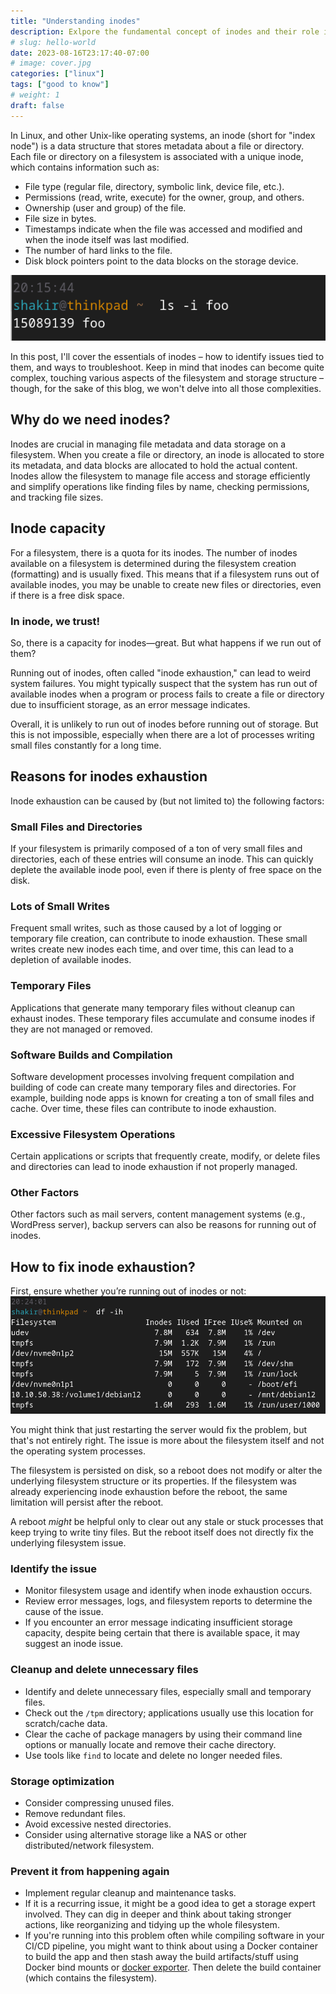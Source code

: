 ```yaml
---
title: "Understanding inodes"
description: Exlpore the fundamental concept of inodes and their role in file system management
# slug: hello-world
date: 2023-08-16T23:17:40-07:00
# image: cover.jpg
categories: ["linux"]
tags: ["good to know"]
# weight: 1
draft: false
---
```


In Linux, and other Unix-like operating systems, an inode (short for "index node") is a data structure that stores metadata about a file or directory. Each file or directory on a filesystem is associated with a unique inode, which contains information such as:

- File type (regular file, directory, symbolic link, device file, etc.).
- Permissions (read, write, execute) for the owner, group, and others.
- Ownership (user and group) of the file.
- File size in bytes.
- Timestamps indicate when the file was accessed and modified and when the inode itself was last modified.
- The number of hard links to the file.
- Disk block pointers point to the data blocks on the storage device.

!["Example: inode of an Empty File"](example.png)

In this post, I'll cover the essentials of inodes – how to identify issues tied to them, and ways to troubleshoot. Keep in mind that inodes can become quite complex, touching various aspects of the filesystem and storage structure – though, for the sake of this blog, we won't delve into all those complexities.

## Why do we need inodes?

Inodes are crucial in managing file metadata and data storage on a filesystem. When you create a file or directory, an inode is allocated to store its metadata, and data blocks are allocated to hold the actual content. Inodes allow the filesystem to manage file access and storage efficiently and simplify operations like finding files by name, checking permissions, and tracking file sizes.

## Inode capacity

For a filesystem, there is a quota for its inodes. The number of inodes available on a filesystem is determined during the filesystem creation (formatting) and is usually fixed. This means that if a filesystem runs out of available inodes, you may be unable to create new files or directories, even if there is a free disk space.

### In inode, we trust! 

So, there is a capacity for inodes—great. But what happens if we run out of them?

Running out of inodes, often called "inode exhaustion," can lead to weird system failures. You might typically suspect that the system has run out of available inodes when a program or process fails to create a file or directory due to insufficient storage, as an error message indicates.

Overall, it is unlikely to run out of inodes before running out of storage. But this is not impossible, especially when there are a lot of processes writing small files constantly for a long time.

## Reasons for inodes exhaustion

Inode exhaustion can be caused by (but not limited to) the following factors:

### Small Files and Directories

If your filesystem is primarily composed of a ton of very small files and directories, each of these entries will consume an inode. This can quickly deplete the available inode pool, even if there is plenty of free space on the disk.

### Lots of Small Writes

Frequent small writes, such as those caused by a lot of logging or temporary file creation, can contribute to inode exhaustion. These small writes create new inodes each time, and over time, this can lead to a depletion of available inodes.

### Temporary Files

Applications that generate many temporary files without cleanup can exhaust inodes. These temporary files accumulate and consume inodes if they are not managed or removed.

### Software Builds and Compilation

Software development processes involving frequent compilation and building of code can create many temporary files and directories. For example, building node apps is known for creating a ton of small files and cache. Over time, these files can contribute to inode exhaustion.

### Excessive Filesystem Operations

Certain applications or scripts that frequently create, modify, or delete files and directories can lead to inode exhaustion if not properly managed.

### Other Factors

Other factors such as mail servers, content management systems (e.g., WordPress server), backup servers can also be reasons for running out of inodes.

## How to fix inode exhaustion?

First, ensure whether you’re running out of inodes or not:
!["Check available inodes"](check_available_inodes.png)

You might think that just restarting the server would fix the problem, but that's not entirely right. The issue is more about the filesystem itself and not the operating system processes.

The filesystem is persisted on disk, so a reboot does not modify or alter the underlying filesystem structure or its properties. If the filesystem was already experiencing inode exhaustion before the reboot, the same limitation will persist after the reboot.

A reboot *might* be helpful only to clear out any stale or stuck processes that keep trying to write tiny files. But the reboot itself does not directly fix the underlying filesystem issue.

### Identify the issue

- Monitor filesystem usage and identify when inode exhaustion occurs.
- Review error messages, logs, and filesystem reports to determine the cause of the issue.
- If you encounter an error message indicating insufficient storage capacity, despite being certain that there is available space, it may suggest an inode issue.

### Cleanup and delete unnecessary files

- Identify and delete unnecessary files, especially small and temporary files.
- Check out the `/tpm` directory; applications usually use this location for scratch/cache data.
- Clear the cache of package managers by using their command line options or manually locate and remove their cache directory.
- Use tools like `find` to locate and delete no longer needed files.

### Storage optimization

- Consider compressing unused files.
- Remove redundant files.
- Avoid excessive nested directories.
- Consider using alternative storage like a NAS or other distributed/network filesystem.

### Prevent it from happening again

- Implement regular cleanup and maintenance tasks.
- If it is a recurring issue, it might be a good idea to get a storage expert involved. They can dig in deeper and think about taking stronger actions, like
reorganizing and tidying up the whole filesystem.
- If you're running into this problem often while compiling software in your CI/CD pipeline, you might want to think about using a Docker container to build the app and then stash away the build artifacts/stuff using Docker bind mounts or [docker exporter](https://docs.docker.com/build/exporters/). Then delete the build container (which contains the filesystem).
